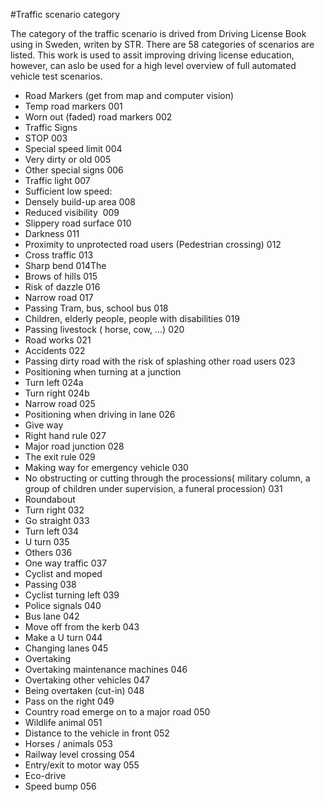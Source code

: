 #Traffic scenario category

The category of the traffic scenario is drived from Driving License Book using in Sweden, writen by STR. There are 58 categories of scenarios are listed. This work is used to assit improving driving license education, however, can aslo be used for a high level overview of full automated vehicle test scenarios. 

- Road Markers​ (get from map and computer vision)
 - Temp road markers 001
 - Worn out (faded) road markers 002
- Traffic Signs​ 
 - STOP 003
 - Special speed limit 004
 - Very dirty or old 005
 - Other special signs 006
- Traffic light 007
- Sufficient low speed:​
 - Densely build-up area​ 008
 - Reduced visibility ​ 009
 - Slippery road surface 010
 - Darkness 011
 - Proximity to unprotected road users (Pedestrian crossing) 012
 - Cross traffic​ 013
 - Sharp bend​ 014The 
 - Brows of hills 015
 - Risk of dazzle​ 016
 - Narrow road​ 017
 - Passing Tram, bus, school bus​ 018
 - Children​, elderly people, people with disabilities  019
 - Passing livestock ( horse, cow, ...) 020
 - Road works​ 021
 - Accidents​ 022
 - Passing dirty road with the risk of splashing other road users 023
- Positioning​ when turning at a junction
 - Turn left​ 024a
 - Turn right​ 024b
 - Narrow road​ 025 
- Positioning when driving in lane 026
- Give way​
 - Right hand rule​ 027
 - Major road junction​ 028
 - The exit rule 029
- Making way for emergency vehicle​ 030
- No obstructing or cutting through the processions( military column, a group of children under supervision, a funeral procession) 031
- Roundabout​
 - Turn right 032
 - Go straight 033
 - Turn left 034
 - U turn 035
 - Others 036
- One way traffic​ 037
- Cyclist and moped​
 - Passing 038
 - Cyclist turning left 039
- Police signals 040
- Bus lane​ 042
- Move off from the kerb 043
- Make a U turn 044
- Changing lanes​ 045
- Overtaking​
 - Overtaking maintenance machines 046
 - Overtaking other vehicles 047
- Being overtaken (cut-in) 048
- Pass on the right 049
- Country road emerge on to a major road​ 050
- Wildlife animal 051
- Distance to the vehicle in front​ 052
- Horses / animals​ 053
- Railway level crossing​ 054
- Entry/exit to motor way​ 055
- Eco-drive
 - Speed bump 056
